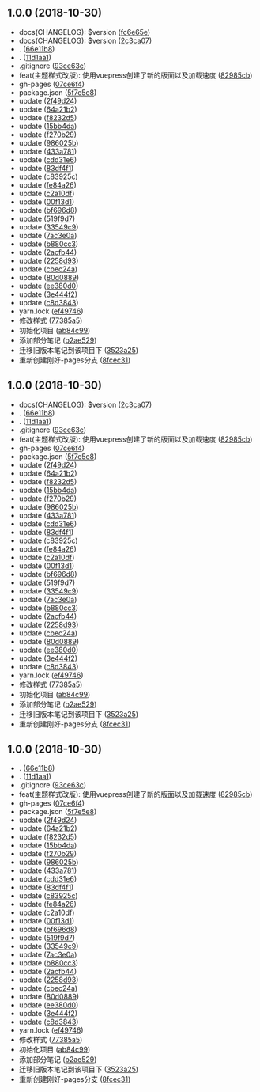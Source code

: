 ## 1.0.0 (2018-10-30)

* docs(CHANGELOG): $version ([fc6e65e](https://github.com/Johnhong9527/myBlogs/commit/fc6e65e))
* docs(CHANGELOG): $version ([2c3ca07](https://github.com/Johnhong9527/myBlogs/commit/2c3ca07))
* . ([66e11b8](https://github.com/Johnhong9527/myBlogs/commit/66e11b8))
* . ([11d1aa1](https://github.com/Johnhong9527/myBlogs/commit/11d1aa1))
* .gitignore ([93ce63c](https://github.com/Johnhong9527/myBlogs/commit/93ce63c))
* feat(主题样式改版): 使用vuepress创建了新的版面以及加载速度 ([82985cb](https://github.com/Johnhong9527/myBlogs/commit/82985cb))
* gh-pages ([07ce6f4](https://github.com/Johnhong9527/myBlogs/commit/07ce6f4))
* package.json ([5f7e5e8](https://github.com/Johnhong9527/myBlogs/commit/5f7e5e8))
* update ([2f49d24](https://github.com/Johnhong9527/myBlogs/commit/2f49d24))
* update ([64a21b2](https://github.com/Johnhong9527/myBlogs/commit/64a21b2))
* update ([f8232d5](https://github.com/Johnhong9527/myBlogs/commit/f8232d5))
* update ([15bb4da](https://github.com/Johnhong9527/myBlogs/commit/15bb4da))
* update ([f270b29](https://github.com/Johnhong9527/myBlogs/commit/f270b29))
* update ([986025b](https://github.com/Johnhong9527/myBlogs/commit/986025b))
* update ([433a781](https://github.com/Johnhong9527/myBlogs/commit/433a781))
* update ([cdd31e6](https://github.com/Johnhong9527/myBlogs/commit/cdd31e6))
* update ([83df4f1](https://github.com/Johnhong9527/myBlogs/commit/83df4f1))
* update ([c83925c](https://github.com/Johnhong9527/myBlogs/commit/c83925c))
* update ([fe84a26](https://github.com/Johnhong9527/myBlogs/commit/fe84a26))
* update ([c2a10df](https://github.com/Johnhong9527/myBlogs/commit/c2a10df))
* update ([00f13d1](https://github.com/Johnhong9527/myBlogs/commit/00f13d1))
* update ([bf696d8](https://github.com/Johnhong9527/myBlogs/commit/bf696d8))
* update ([519f9d7](https://github.com/Johnhong9527/myBlogs/commit/519f9d7))
* update ([33549c9](https://github.com/Johnhong9527/myBlogs/commit/33549c9))
* update ([7ac3e0a](https://github.com/Johnhong9527/myBlogs/commit/7ac3e0a))
* update ([b880cc3](https://github.com/Johnhong9527/myBlogs/commit/b880cc3))
* update ([2acfb44](https://github.com/Johnhong9527/myBlogs/commit/2acfb44))
* update ([2258d93](https://github.com/Johnhong9527/myBlogs/commit/2258d93))
* update ([cbec24a](https://github.com/Johnhong9527/myBlogs/commit/cbec24a))
* update ([80d0889](https://github.com/Johnhong9527/myBlogs/commit/80d0889))
* update ([ee380d0](https://github.com/Johnhong9527/myBlogs/commit/ee380d0))
* update ([3e444f2](https://github.com/Johnhong9527/myBlogs/commit/3e444f2))
* update ([c8d3843](https://github.com/Johnhong9527/myBlogs/commit/c8d3843))
* yarn.lock ([ef49746](https://github.com/Johnhong9527/myBlogs/commit/ef49746))
* 修改样式 ([77385a5](https://github.com/Johnhong9527/myBlogs/commit/77385a5))
* 初始化项目 ([ab84c99](https://github.com/Johnhong9527/myBlogs/commit/ab84c99))
* 添加部分笔记 ([b2ae529](https://github.com/Johnhong9527/myBlogs/commit/b2ae529))
* 迁移旧版本笔记到该项目下 ([3523a25](https://github.com/Johnhong9527/myBlogs/commit/3523a25))
* 重新创建刚好-pages分支 ([8fcec31](https://github.com/Johnhong9527/myBlogs/commit/8fcec31))



## 1.0.0 (2018-10-30)

* docs(CHANGELOG): $version ([2c3ca07](https://github.com/Johnhong9527/myBlogs/commit/2c3ca07))
* . ([66e11b8](https://github.com/Johnhong9527/myBlogs/commit/66e11b8))
* . ([11d1aa1](https://github.com/Johnhong9527/myBlogs/commit/11d1aa1))
* .gitignore ([93ce63c](https://github.com/Johnhong9527/myBlogs/commit/93ce63c))
* feat(主题样式改版): 使用vuepress创建了新的版面以及加载速度 ([82985cb](https://github.com/Johnhong9527/myBlogs/commit/82985cb))
* gh-pages ([07ce6f4](https://github.com/Johnhong9527/myBlogs/commit/07ce6f4))
* package.json ([5f7e5e8](https://github.com/Johnhong9527/myBlogs/commit/5f7e5e8))
* update ([2f49d24](https://github.com/Johnhong9527/myBlogs/commit/2f49d24))
* update ([64a21b2](https://github.com/Johnhong9527/myBlogs/commit/64a21b2))
* update ([f8232d5](https://github.com/Johnhong9527/myBlogs/commit/f8232d5))
* update ([15bb4da](https://github.com/Johnhong9527/myBlogs/commit/15bb4da))
* update ([f270b29](https://github.com/Johnhong9527/myBlogs/commit/f270b29))
* update ([986025b](https://github.com/Johnhong9527/myBlogs/commit/986025b))
* update ([433a781](https://github.com/Johnhong9527/myBlogs/commit/433a781))
* update ([cdd31e6](https://github.com/Johnhong9527/myBlogs/commit/cdd31e6))
* update ([83df4f1](https://github.com/Johnhong9527/myBlogs/commit/83df4f1))
* update ([c83925c](https://github.com/Johnhong9527/myBlogs/commit/c83925c))
* update ([fe84a26](https://github.com/Johnhong9527/myBlogs/commit/fe84a26))
* update ([c2a10df](https://github.com/Johnhong9527/myBlogs/commit/c2a10df))
* update ([00f13d1](https://github.com/Johnhong9527/myBlogs/commit/00f13d1))
* update ([bf696d8](https://github.com/Johnhong9527/myBlogs/commit/bf696d8))
* update ([519f9d7](https://github.com/Johnhong9527/myBlogs/commit/519f9d7))
* update ([33549c9](https://github.com/Johnhong9527/myBlogs/commit/33549c9))
* update ([7ac3e0a](https://github.com/Johnhong9527/myBlogs/commit/7ac3e0a))
* update ([b880cc3](https://github.com/Johnhong9527/myBlogs/commit/b880cc3))
* update ([2acfb44](https://github.com/Johnhong9527/myBlogs/commit/2acfb44))
* update ([2258d93](https://github.com/Johnhong9527/myBlogs/commit/2258d93))
* update ([cbec24a](https://github.com/Johnhong9527/myBlogs/commit/cbec24a))
* update ([80d0889](https://github.com/Johnhong9527/myBlogs/commit/80d0889))
* update ([ee380d0](https://github.com/Johnhong9527/myBlogs/commit/ee380d0))
* update ([3e444f2](https://github.com/Johnhong9527/myBlogs/commit/3e444f2))
* update ([c8d3843](https://github.com/Johnhong9527/myBlogs/commit/c8d3843))
* yarn.lock ([ef49746](https://github.com/Johnhong9527/myBlogs/commit/ef49746))
* 修改样式 ([77385a5](https://github.com/Johnhong9527/myBlogs/commit/77385a5))
* 初始化项目 ([ab84c99](https://github.com/Johnhong9527/myBlogs/commit/ab84c99))
* 添加部分笔记 ([b2ae529](https://github.com/Johnhong9527/myBlogs/commit/b2ae529))
* 迁移旧版本笔记到该项目下 ([3523a25](https://github.com/Johnhong9527/myBlogs/commit/3523a25))
* 重新创建刚好-pages分支 ([8fcec31](https://github.com/Johnhong9527/myBlogs/commit/8fcec31))



## 1.0.0 (2018-10-30)

* . ([66e11b8](https://github.com/Johnhong9527/myBlogs/commit/66e11b8))
* . ([11d1aa1](https://github.com/Johnhong9527/myBlogs/commit/11d1aa1))
* .gitignore ([93ce63c](https://github.com/Johnhong9527/myBlogs/commit/93ce63c))
* feat(主题样式改版): 使用vuepress创建了新的版面以及加载速度 ([82985cb](https://github.com/Johnhong9527/myBlogs/commit/82985cb))
* gh-pages ([07ce6f4](https://github.com/Johnhong9527/myBlogs/commit/07ce6f4))
* package.json ([5f7e5e8](https://github.com/Johnhong9527/myBlogs/commit/5f7e5e8))
* update ([2f49d24](https://github.com/Johnhong9527/myBlogs/commit/2f49d24))
* update ([64a21b2](https://github.com/Johnhong9527/myBlogs/commit/64a21b2))
* update ([f8232d5](https://github.com/Johnhong9527/myBlogs/commit/f8232d5))
* update ([15bb4da](https://github.com/Johnhong9527/myBlogs/commit/15bb4da))
* update ([f270b29](https://github.com/Johnhong9527/myBlogs/commit/f270b29))
* update ([986025b](https://github.com/Johnhong9527/myBlogs/commit/986025b))
* update ([433a781](https://github.com/Johnhong9527/myBlogs/commit/433a781))
* update ([cdd31e6](https://github.com/Johnhong9527/myBlogs/commit/cdd31e6))
* update ([83df4f1](https://github.com/Johnhong9527/myBlogs/commit/83df4f1))
* update ([c83925c](https://github.com/Johnhong9527/myBlogs/commit/c83925c))
* update ([fe84a26](https://github.com/Johnhong9527/myBlogs/commit/fe84a26))
* update ([c2a10df](https://github.com/Johnhong9527/myBlogs/commit/c2a10df))
* update ([00f13d1](https://github.com/Johnhong9527/myBlogs/commit/00f13d1))
* update ([bf696d8](https://github.com/Johnhong9527/myBlogs/commit/bf696d8))
* update ([519f9d7](https://github.com/Johnhong9527/myBlogs/commit/519f9d7))
* update ([33549c9](https://github.com/Johnhong9527/myBlogs/commit/33549c9))
* update ([7ac3e0a](https://github.com/Johnhong9527/myBlogs/commit/7ac3e0a))
* update ([b880cc3](https://github.com/Johnhong9527/myBlogs/commit/b880cc3))
* update ([2acfb44](https://github.com/Johnhong9527/myBlogs/commit/2acfb44))
* update ([2258d93](https://github.com/Johnhong9527/myBlogs/commit/2258d93))
* update ([cbec24a](https://github.com/Johnhong9527/myBlogs/commit/cbec24a))
* update ([80d0889](https://github.com/Johnhong9527/myBlogs/commit/80d0889))
* update ([ee380d0](https://github.com/Johnhong9527/myBlogs/commit/ee380d0))
* update ([3e444f2](https://github.com/Johnhong9527/myBlogs/commit/3e444f2))
* update ([c8d3843](https://github.com/Johnhong9527/myBlogs/commit/c8d3843))
* yarn.lock ([ef49746](https://github.com/Johnhong9527/myBlogs/commit/ef49746))
* 修改样式 ([77385a5](https://github.com/Johnhong9527/myBlogs/commit/77385a5))
* 初始化项目 ([ab84c99](https://github.com/Johnhong9527/myBlogs/commit/ab84c99))
* 添加部分笔记 ([b2ae529](https://github.com/Johnhong9527/myBlogs/commit/b2ae529))
* 迁移旧版本笔记到该项目下 ([3523a25](https://github.com/Johnhong9527/myBlogs/commit/3523a25))
* 重新创建刚好-pages分支 ([8fcec31](https://github.com/Johnhong9527/myBlogs/commit/8fcec31))



